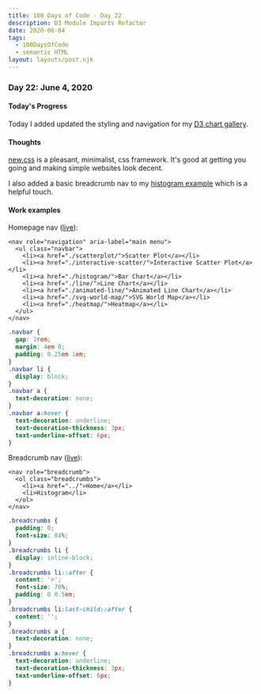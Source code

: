 ```yaml
---
title: 100 Days of Code - Day 22
description: D3 Module Imports Refactor
date: 2020-06-04
tags: 
  - 100DaysOfCode
  - semantic HTML
layout: layouts/post.njk
---
```


### Day 22: June 4, 2020

#### Today's Progress

Today I added updated the styling and navigation for my [D3 chart gallery](https://chrisvaillancourt.github.io/d3-examples/).

#### Thoughts

[new.css](https://newcss.net/) is a pleasant, minimalist, css framework. It's good at getting you going and making simple websites look decent.

I also added a basic breadcrumb nav to my [histogram example](https://chrisvaillancourt.github.io/d3-examples/histogram/) which is a helpful touch.

#### Work examples

Homepage nav ([live](https://chrisvaillancourt.github.io/d3-examples/)):

```
<nav role="navigation" aria-label="main menu">
  <ul class="navbar">
    <li><a href="./scatterplot/">Scatter Plot</a></li>
    <li><a href="./interactive-scatter/">Interactive Scatter Plot</a></li>
    <li><a href="./histogram/">Bar Chart</a></li>
    <li><a href="./line/">Line Chart</a></li>
    <li><a href="./animated-line/">Animated Line Chart</a></li>
    <li><a href="./svg-world-map/">SVG World Map</a></li>
    <li><a href="./heatmap/">Heatmap</a></li>
  </ul>
</nav>
```

```css
.navbar {
  gap: 1rem;
  margin: 4em 0;
  padding: 0.25em 1em;
}
.navbar li {
  display: block;
}
.navbar a {
  text-decoration: none;
}
.navbar a:hover {
  text-decoration: underline;
  text-decoration-thickness: 3px;
  text-underline-offset: 6px;
}

```

Breadcrumb nav ([live](https://chrisvaillancourt.github.io/d3-examples/histogram/)):

```
<nav role="breadcrumb">
  <ol class="breadcrumbs">
    <li><a href="../">Home</a></li>
    <li>Histogram</li>
  </ol> 
</nav>
```

```css
.breadcrumbs {
  padding: 0;
  font-size: 84%;
}
.breadcrumbs li {
  display: inline-block;
}
.breadcrumbs li::after {
  content: '>';
  font-size: 70%;
  padding: 0 0.5em;
}
.breadcrumbs li:last-child::after {
  content: '';
}
.breadcrumbs a {
  text-decoration: none;
}
.breadcrumbs a:hover {
  text-decoration: underline;
  text-decoration-thickness: 3px;
  text-underline-offset: 6px;
}


```
